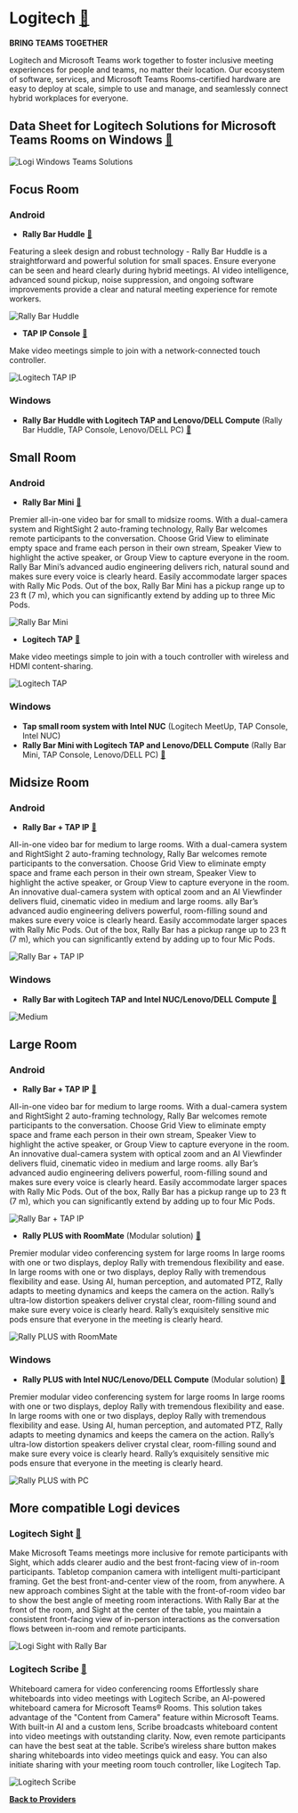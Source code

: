 # Logitech [🔗](https://www.logitech.com/en-us/video-collaboration/partners/microsoft.html)

**BRING TEAMS TOGETHER**

Logitech and Microsoft Teams work together to foster inclusive meeting experiences for people and teams, no matter their location. Our ecosystem of software, services, and Microsoft Teams Rooms-certified hardware are easy to deploy at scale, simple to use and manage, and seamlessly connect hybrid workplaces for everyone.

## Data Sheet for Logitech Solutions for Microsoft Teams Rooms on Windows [🔗](https://www.logitech.com/content/dam/logitech/en/video-collaboration/pdf/microsoftrooms.pdf)

![Logi Windows Teams Solutions](./../../images/vendors/logi/family-shot-desktop.png "Logi Windows Teams Solutions")

## Focus Room

### Android

- **Rally Bar Huddle** [🔗](https://www.logitech.com/en-us/products/video-conferencing/room-solutions/rallybarhuddle.960-001485.html)

Featuring a sleek design and robust technology - Rally Bar Huddle is a straightforward and powerful solution for small spaces. Ensure everyone can be seen and heard clearly during hybrid meetings. AI video intelligence, advanced sound pickup, noise suppression, and ongoing software improvements provide a clear and natural meeting experience for remote workers.

![Rally Bar Huddle](./../../images/vendors/logi/rally-bar-huddle-front-01.png "Rally Bar Huddle")

- **TAP IP Console** [🔗](https://www.logitech.com/en-us/products/video-conferencing/room-solutions/tap-ip.952-000085.html)

Make video meetings simple to join with a network-connected touch controller.

![Logitech TAP IP](./../../images/vendors/logi/logitech-tap-ip-partner-msft.png "Logitech TAP IP")

### Windows

- **Rally Bar Huddle with Logitech TAP and Lenovo/DELL Compute** (Rally Bar Huddle, TAP Console, Lenovo/DELL PC) [🔗](https://www.logitech.com/en-us/business/solutions/huddle-space.html)

## Small Room

### Android

- **Rally Bar Mini** [🔗](https://www.logitech.com/en-us/products/video-conferencing/room-solutions/rallybarmini.960-001336.html)

Premier all-in-one video bar for small to midsize rooms.
With a dual-camera system and RightSight 2 auto-framing technology, Rally Bar welcomes remote participants to the conversation. Choose Grid View to eliminate empty space and frame each person in their own stream, Speaker View to highlight the active speaker, or Group View to capture everyone in the room. Rally Bar Mini’s advanced audio engineering delivers rich, natural sound and makes sure every voice is clearly heard. Easily accommodate larger spaces with Rally Mic Pods. Out of the box, Rally Bar Mini has a pickup range up to 23 ft (7 m), which you can significantly extend by adding up to three Mic Pods.

![Rally Bar Mini](./../../images/vendors/logi/rally-bar-mini.png "Rally Bar Mini")

- **Logitech TAP** [🔗](https://www.logitech.com/en-us/products/video-conferencing/room-solutions/tap.939-001950.html)

Make video meetings simple to join with a touch controller with wireless and HDMI content-sharing.

![Logitech TAP](./../../images/vendors/logi/logitech-tap-partner-microsoft.png "Logitech TAP")

### Windows

- **Tap small room system with Intel NUC** (Logitech MeetUp, TAP Console, Intel NUC)
- **Rally Bar Mini with Logitech TAP and Lenovo/DELL Compute** (Rally Bar Mini, TAP Console, Lenovo/DELL PC) [🔗](https://www.logitech.com/en-us/business/solutions/ideation-space.html)

## Midsize Room

### Android

- **Rally Bar + TAP IP** [🔗](https://www.logitech.com/en-us/products/video-conferencing/room-solutions/rallybar.960-001308.html)

All-in-one video bar for medium to large rooms.
With a dual-camera system and RightSight 2 auto-framing technology, Rally Bar welcomes remote participants to the conversation. Choose Grid View to eliminate empty space and frame each person in their own stream, Speaker View to highlight the active speaker, or Group View to capture everyone in the room. An innovative dual-camera system with optical zoom and an AI Viewfinder delivers fluid, cinematic video in medium and large rooms. ally Bar’s advanced audio engineering delivers powerful, room-filling sound and makes sure every voice is clearly heard. Easily accommodate larger spaces with Rally Mic Pods. Out of the box, Rally Bar has a pickup range up to 23 ft (7 m), which you can significantly extend by adding up to four Mic Pods.

![Rally Bar + TAP IP](./../../images/vendors/logi/rally-bar-tap-ip-og-image.png "Rally Bar + TAP IP")

### Windows

- **Rally Bar with Logitech TAP and Intel NUC/Lenovo/DELL Compute** [🔗](https://www.logitech.com/en-us/business/solutions/traditional-conference-room.html)

![Medium](./../../images/vendors/logi/RallyBarMinismallroomsystemwithPC.png "Medium")

## Large Room

### Android

- **Rally Bar + TAP IP** [🔗](https://www.logitech.com/en-us/products/video-conferencing/room-solutions/rallybar.960-001308.html)

All-in-one video bar for medium to large rooms.
With a dual-camera system and RightSight 2 auto-framing technology, Rally Bar welcomes remote participants to the conversation. Choose Grid View to eliminate empty space and frame each person in their own stream, Speaker View to highlight the active speaker, or Group View to capture everyone in the room. An innovative dual-camera system with optical zoom and an AI Viewfinder delivers fluid, cinematic video in medium and large rooms. ally Bar’s advanced audio engineering delivers powerful, room-filling sound and makes sure every voice is clearly heard. Easily accommodate larger spaces with Rally Mic Pods. Out of the box, Rally Bar has a pickup range up to 23 ft (7 m), which you can significantly extend by adding up to four Mic Pods.

![Rally Bar + TAP IP](./../../images/vendors/logi/rally-bar-tap-ip-og-image.png "Rally Bar + TAP IP")

- **Rally PLUS with RoomMate** (Modular solution) [🔗](https://www.poly.com/us/en/solutions/platform/microsoft/video/teams-rooms-windows)

Premier modular video conferencing system for large rooms
In large rooms with one or two displays, deploy Rally with tremendous flexibility and ease. In large rooms with one or two displays, deploy Rally with tremendous flexibility and ease. Using AI, human perception, and automated PTZ, Rally adapts to meeting dynamics and keeps the camera on the action. Rally’s ultra-low distortion speakers deliver crystal clear, room-filling sound and make sure every voice is clearly heard. Rally’s exquisitely sensitive mic pods ensure that everyone in the meeting is clearly heard.

![Rally PLUS with RoomMate](./../../images/vendors/logi/rally-simple-to-setup-1-desktop-v2.png "Rally PLUS with RoomMate")


### Windows

- **Rally PLUS with Intel NUC/Lenovo/DELL Compute** (Modular solution) [🔗](https://www.poly.com/us/en/solutions/platform/microsoft/video/teams-rooms-windows)

Premier modular video conferencing system for large rooms
In large rooms with one or two displays, deploy Rally with tremendous flexibility and ease. In large rooms with one or two displays, deploy Rally with tremendous flexibility and ease. Using AI, human perception, and automated PTZ, Rally adapts to meeting dynamics and keeps the camera on the action. Rally’s ultra-low distortion speakers deliver crystal clear, room-filling sound and make sure every voice is clearly heard. Rally’s exquisitely sensitive mic pods ensure that everyone in the meeting is clearly heard.

![Rally PLUS with PC](./../../images/vendors/logi/rally-simple-to-setup-2-desktop-v2.png "Rally PLUS with PC")

## More compatible Logi devices

### Logitech Sight  [🔗](https://www.logitech.com/en-us/products/video-conferencing/room-solutions/sight.960-001510.html)

Make Microsoft Teams meetings more inclusive for remote participants with Sight, which adds clearer audio and the best front-facing view of in-room participants.
Tabletop companion camera with intelligent multi-participant framing. Get the best front-and-center view of the room, from anywhere.
A new approach combines Sight at the table with the front-of-room video bar to show the best angle of meeting room interactions.
With Rally Bar at the front of the room, and Sight at the center of the table, you maintain a consistent front-facing view of in-person interactions as the conversation flows between in-room and remote participants.

![Logi Sight with Rally Bar](./../../images/vendors/logi/sight-front-and-center-0423.png "Logi Sight with Rally Bar")

### Logitech Scribe  [🔗](https://www.logitech.com/en-us/products/video-conferencing/room-solutions/scribe.960-001332.html)

Whiteboard camera for video conferencing rooms
Effortlessly share whiteboards into video meetings with Logitech Scribe, an AI-powered whiteboard camera for Microsoft Teams® Rooms. This solution takes advantage of the "Content from Camera" feature within Microsoft Teams.
With built-in AI and a custom lens, Scribe broadcasts whiteboard content into video meetings with outstanding clarity. Now, even remote participants can have the best seat at the table. Scribe’s wireless share button makes sharing whiteboards into video meetings quick and easy. You can also initiate sharing with your meeting room touch controller, like Logitech Tap.

![Logitech Scribe](./../../images/vendors/logi/scribe-everyone-on-board-desktop-v2.png "Logitech Scribe")

[**Back to Providers**](./../../hardware/providers.md)